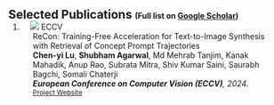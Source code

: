 <h2 id="publications" style="margin: 2px 0px -15px;">Selected Publications <span style="font-size:14px;">(Full list on <a href="https://scholar.google.com/citations?user=hmsjcJwAAAAJ&hl=en">Google Scholar</a>)</span></h2> 

<div class="publications">
<ol class="bibliography">

<li>
<div class="pub-row">

  <div class="col-sm-3 abbr" style="position: relative;padding-right: 15px;padding-left: 15px;">
    <img src="assets/img/eccv_recon.jp2" class="teaser img-fluid z-depth-1">
    <abbr class="badge">ECCV</abbr>
  </div>

  <div class="col-sm-9" style="position: relative;padding-right: 15px;padding-left: 20px;">
    <div class="title">ReCon: Training-Free Acceleration for Text-to-Image Synthesis with Retrieval of Concept Prompt Trajectories</div>
    <div class="author"><strong>Chen-yi Lu</strong>, <strong>Shubham Agarwal</strong>, Md Mehrab Tanjim, Kanak Mahadik, Anup Rao, Subrata Mitra, Shiv Kumar Saini, Saurabh Bagchi, Somali Chaterji</div>
    <div class="periodical"><em><strong>European Conference on Computer Vision (ECCV)</strong>, 2024.</em></div>
    <div class="links">
      <a href="https://stevencylu.github.io/ReCon/" class="btn btn-sm z-depth-0" role="button" target="_blank" style="font-size:12px;">Project Website</a>
    </div>
  </div>

</div>
<br>
